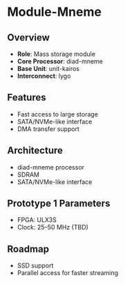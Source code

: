 # Module-Mneme

## Overview
- **Role**: Mass storage module
- **Core Processor**: diad-mneme
- **Base Unit**: unit-kairos
- **Interconnect**: lygo

## Features
- Fast access to large storage
- SATA/NVMe-like interface
- DMA transfer support

## Architecture
- diad-mneme processor
- SDRAM
- SATA/NVMe-like interface

## Prototype 1 Parameters
- FPGA: ULX3S
- Clock: 25–50 MHz (TBD)

## Roadmap
- SSD support
- Parallel access for faster streaming
